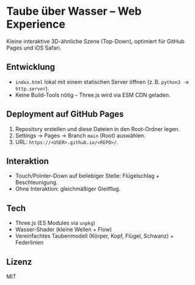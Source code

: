 # Taube über Wasser – Web Experience

Kleine interaktive 3D-ähnliche Szene (Top-Down), optimiert für GitHub Pages und iOS Safari.

## Entwicklung
- `index.html` lokal mit einem statischen Server öffnen (z. B. `python3 -m http.server`).
- Keine Build-Tools nötig – Three.js wird via ESM CDN geladen.

## Deployment auf GitHub Pages
1. Repository erstellen und diese Dateien in den Root-Ordner legen.
2. Settings → Pages → Branch `main` (Root) auswählen.
3. URL: `https://<USER>.github.io/<REPO>/`.

## Interaktion
- Touch/Pointer-Down auf beliebiger Stelle: Flügelschlag + Beschleunigung.
- Ohne Interaktion: gleichmäßiger Gleitflug.

## Tech
- Three.js (ES Modules via `unpkg`)
- Wasser-Shader (kleine Wellen + Flow)
- Vereinfachtes Taubenmodell (Körper, Kopf, Flügel, Schwanz) + Federlinien

## Lizenz
MIT
